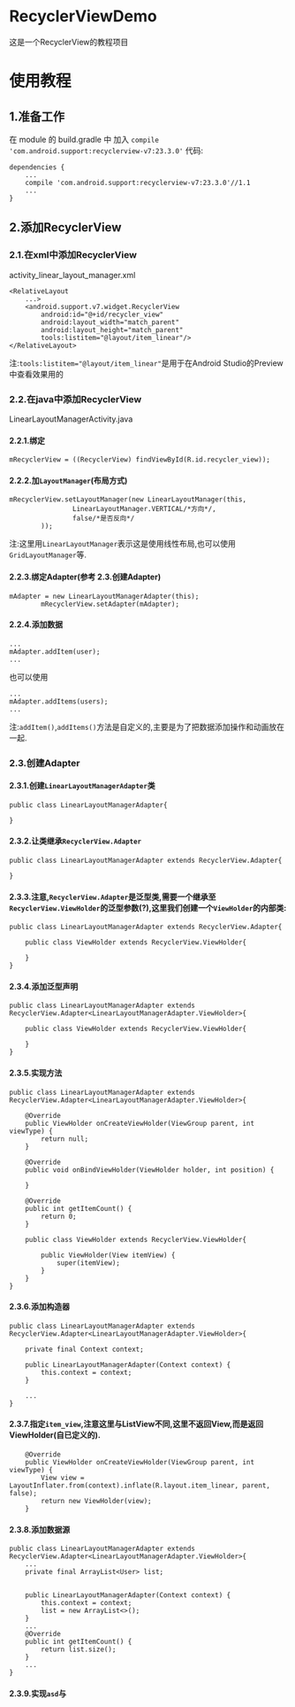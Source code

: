 # RecyclerViewDemo

这是一个RecyclerView的教程项目

# 使用教程

## 1.准备工作

在 module 的 build.gradle 中 加入 `compile 'com.android.support:recyclerview-v7:23.3.0'` 代码:

```
dependencies {
    ...
    compile 'com.android.support:recyclerview-v7:23.3.0'//1.1
    ...
}
```

## 2.添加RecyclerView

### 2.1.在xml中添加RecyclerView

activity_linear_layout_manager.xml

```
<RelativeLayout
    ...>
    <android.support.v7.widget.RecyclerView
        android:id="@+id/recycler_view"
        android:layout_width="match_parent"
        android:layout_height="match_parent"
        tools:listitem="@layout/item_linear"/>
</RelativeLayout>

```

注:`tools:listitem="@layout/item_linear"`是用于在Android Studio的Preview中查看效果用的

### 2.2.在java中添加RecyclerView

LinearLayoutManagerActivity.java

#### 2.2.1.绑定

`mRecyclerView = ((RecyclerView) findViewById(R.id.recycler_view));`

#### 2.2.2.加`LayoutManager`(布局方式)

```
mRecyclerView.setLayoutManager(new LinearLayoutManager(this,
                LinearLayoutManager.VERTICAL/*方向*/,
                false/*是否反向*/
        ));
```

注:这里用`LinearLayoutManager`表示这是使用线性布局,也可以使用`GridLayoutManager`等.

#### 2.2.3.绑定Adapter(参考 2.3.创建Adapter)

```
mAdapter = new LinearLayoutManagerAdapter(this);
        mRecyclerView.setAdapter(mAdapter);
```

#### 2.2.4.添加数据

```
...
mAdapter.addItem(user);
...
```
也可以使用
```
...
mAdapter.addItems(users);
...
```

注:`addItem()`,`addItems()`方法是自定义的,主要是为了把数据添加操作和动画放在一起.

### 2.3.创建Adapter

#### 2.3.1.创建`LinearLayoutManagerAdapter`类

```
public class LinearLayoutManagerAdapter{
    
}
```

#### 2.3.2.让类继承`RecyclerView.Adapter`

```
public class LinearLayoutManagerAdapter extends RecyclerView.Adapter{
    
}
```

#### 2.3.3.注意,`RecyclerView.Adapter`是泛型类,需要一个继承至`RecyclerView.ViewHolder`的泛型参数(?),这里我们创建一个`ViewHolder`的内部类:

```
public class LinearLayoutManagerAdapter extends RecyclerView.Adapter{
    
    public class ViewHolder extends RecyclerView.ViewHolder{
        
    }
}
```

#### 2.3.4.添加泛型声明

```
public class LinearLayoutManagerAdapter extends RecyclerView.Adapter<LinearLayoutManagerAdapter.ViewHolder>{
    
    public class ViewHolder extends RecyclerView.ViewHolder{
        
    }
}
```

#### 2.3.5.实现方法

```
public class LinearLayoutManagerAdapter extends RecyclerView.Adapter<LinearLayoutManagerAdapter.ViewHolder>{

    @Override
    public ViewHolder onCreateViewHolder(ViewGroup parent, int viewType) {
        return null;
    }

    @Override
    public void onBindViewHolder(ViewHolder holder, int position) {

    }

    @Override
    public int getItemCount() {
        return 0;
    }

    public class ViewHolder extends RecyclerView.ViewHolder{

        public ViewHolder(View itemView) {
            super(itemView);
        }
    }
}
```

#### 2.3.6.添加构造器

```
public class LinearLayoutManagerAdapter extends RecyclerView.Adapter<LinearLayoutManagerAdapter.ViewHolder>{

    private final Context context;

    public LinearLayoutManagerAdapter(Context context) {
        this.context = context;
    }

    ...
}
```

#### 2.3.7.指定`item_view`,注意这里与ListView不同,这里不返回View,而是返回ViewHolder(自已定义的).

```
    @Override
    public ViewHolder onCreateViewHolder(ViewGroup parent, int viewType) {
        View view = LayoutInflater.from(context).inflate(R.layout.item_linear, parent, false);
        return new ViewHolder(view);
    }
```

#### 2.3.8.添加数据源

```
public class LinearLayoutManagerAdapter extends RecyclerView.Adapter<LinearLayoutManagerAdapter.ViewHolder>{
    ...
    private final ArrayList<User> list;


    public LinearLayoutManagerAdapter(Context context) {
        this.context = context;
        list = new ArrayList<>();
    }
    ...
    @Override
    public int getItemCount() {
        return list.size();
    }
    ...
}
```



#### 2.3.9.实现`asd`与